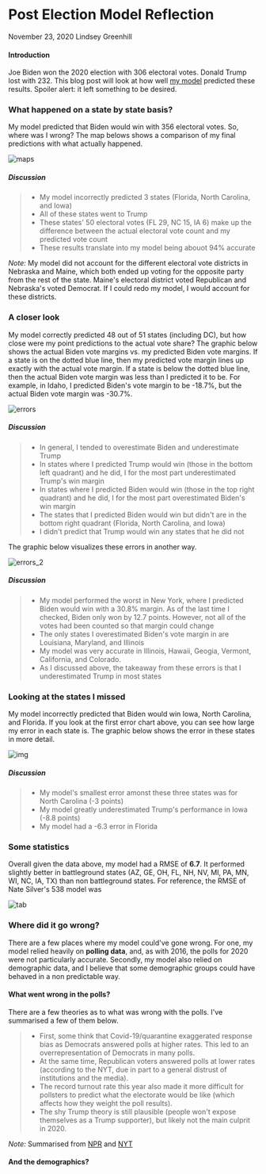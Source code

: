 # Post Election Model Reflection

November 23, 2020
Lindsey Greenhill

#### Introduction

Joe Biden won the 2020 election with 306 electoral votes. Donald Trump lost with 232. This blog post will look at how well [my model](final_prediction.md) predicted these results. Spoiler alert: it left something to be desired. 

### What happened on a state by state basis?

My model predicted that Biden would win with 356 electoral votes. So, where was I wrong? The map belows shows a comparison of my final predictions with what actually happened. 

![maps](Gov1347-master/figures/reflection_results_map.png)

##### Discussion

> - My model incorrectly predicted 3 states (Florida, North Carolina, and Iowa)
> - All of these states went to Trump
> - These states' 50 electoral votes (FL 29, NC 15, IA 6) make up the difference between the actual electoral vote count and my predicted vote count 
> - These results translate into my model being abouot 94% accurate

*Note:* My model did not account for the different electoral vote districts in Nebraska and Maine, which both ended up voting for the opposite party from the rest of the state. Maine's electoral district voted Republican and Nebraska's voted Democrat. If I could redo my model, I would account for these districts. 

### A closer look

My model correctly predicted 48 out of 51 states (including DC), but how close were my point predictions to the actual vote share? The graphic below shows the actual Biden vote margins vs. my predicted Biden vote margins. If a state is on the dotted blue line, then my predicted vote margin lines up exactly with the actual vote margin.  If a state is below the dotted blue line, then the actual Biden vote margin was less than I predicted it to be. For example, in Idaho, I predicted Biden's vote margin to be -18.7%, but the actual Biden vote margin was -30.7%.

![errors](Gov1347-master/figures/reflection_margin_errors.png)

##### Discussion

> - In general, I tended to overestimate Biden and underestimate Trump
> - In states where I predicted Trump would win (those in the bottom left quadrant) and he did, I for the most part underestimated Trump's win margin
> - In states where I predicted Biden would win (those in the top right quadrant) and he did, I for the most part overestimated Biden's win margin
> - The states that I predicted Biden would win but didn't are in the bottom right quadrant (Florida, North Carolina, and Iowa)
> - I didn't predict that Trump would win any states that he did not

The graphic below visualizes these errors in another way. 

![errors_2](Gov1347-master/figures/reflection_margin_errors_bar.png)

##### Discussion

> - My model performed the worst in New York, where I predicted Biden would win with a 30.8% margin. As of the last time I checked, Biden only won by 12.7 points. However, not all of the votes had been counted so that margin could change
> - The only states I overestimated Biden's vote margin in are Louisiana, Maryland, and Illinois
> - My model was very accurate in Illinois, Hawaii, Geogia, Vermont, California, and Colorado. 
> - As I discussed above, the takeaway from these errors is that I underestimated Trump in most states

### Looking at the states I missed

My model incorrectly predicted that Biden would win Iowa, North Carolina, and Florida. If you look at the first error chart above, you can see how large my error in each state is. The graphic below shows the error in these states in more detail. 

![img](Gov1347-master/figures/reflection_missing_states.png)

##### Discussion

> - My model's smallest error amonst these three states was for North Carolina (-3 points)
> - My model greatly underestimated Trump's performance in Iowa (-8.8 points)
> - My model had a -6.3 error in Florida

### Some statistics

Overall given the data above, my model had a RMSE of **6.7**. It performed slightly better in battleground states (AZ, GE, OH, FL, NH, NV, MI, PA, MN, WI, NC, IA, TX) than non battleground states. For reference, the RMSE of Nate Silver's 538 model was 

![tab](Gov1347-master/figures/reflection_RMSE.png)

### Where did it go wrong?

There are a few places where my model could've gone wrong. For one, my model relied heavily on **polling data**, and, as with 2016, the polls for 2020 were not particularly accurate. Secondly, my model also relied on demographic data, and I believe that some demographic groups could have behaved in a non predictable way. 

#### What went wrong in the polls?

There are a few theories as to what was wrong with the polls. I've summarised a few of them below.

 > - First, some think that Covid-19/quarantine exaggerated response bias as Democrats answered polls at higher rates. This led to an overrepresentation of Democrats in many polls. 
 > - At the same time, Republican voters answered polls at lower rates (according to the NYT, due in part to a general distrust of institutions and the media).
 > - The record turnout rate this year also made it more difficult for pollsters to predict what the electorate would be like (which affects how they weight the poll results).
 > - The shy Trump theory is still plausible (people won't expose themselves as a Trump supporter), but likely not the main culprit in 2020.
 
 *Note:* Summarised from [NPR](https://www.npr.org/2020/11/19/936317341/why-were-the-polls-off-pollsters-have-some-early-theories) and [NYT](https://www.nytimes.com/2020/11/12/us/politics/election-polls-trump-biden.html)
 
 #### And the demographics?
 

